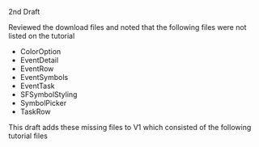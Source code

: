 2nd Draft

Reviewed the download files and noted that the following files were not listed on the tutorial
* ColorOption
* EventDetail
* EventRow
* EventSymbols
* EventTask
* SFSymbolStyling
* SymbolPicker
* TaskRow

This draft adds these missing files to V1 which consisted of the following tutorial files
